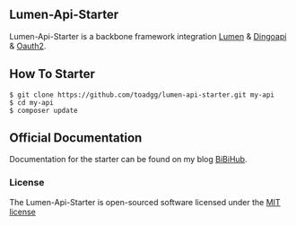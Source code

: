 ## Lumen-Api-Starter

Lumen-Api-Starter is a backbone framework integration [Lumen] & [Dingoapi] & [Oauth2].

## How To Starter
```
$ git clone https://github.com/toadgg/lumen-api-starter.git my-api
$ cd my-api
$ composer update
```

## Official Documentation

Documentation for the starter can be found on my blog [BiBiHub](http://www.bibihub.com/php/lumen-mobile-api-oauth-2-authentication/).

### License

The Lumen-Api-Starter is open-sourced software licensed under the [MIT license](http://opensource.org/licenses/MIT)

[Lumen]: http://lumen.laravel.com
[Dingoapi]: http://github.com/dingo/api
[Oauth2]: http://github.com/lucadegasperi/oauth2-server-laravel
